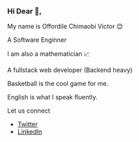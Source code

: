 ### Hi Dear 👋, 
My name is Offordile Chimaobi Victor 😊

A Software Enginner

I am also a  mathematician 📈

A fullstack web developer (Backend heavy)

Basketball is the cool game for me. 

English is what I speak fluently. 

Let us connect
  + [Twitter](https://www.twiiter.com/offordilevictor/)
  + [LinkedIn](https://www.linkedin.com/in/offordile-victor-9aa536181/)
